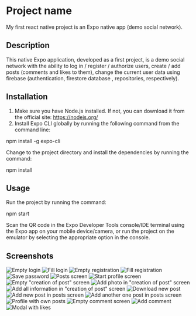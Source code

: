 # Project name

My first react native project is an Expo native app (demo social network).

## Description

This native Expo application, developed as a first project, is a demo social network with the ability to log in / register / authorize users, create / add posts (comments and likes to them), change the current user data using firebase (authentication, firestore database , repositories, respectively).

## Installation

1. Make sure you have Node.js installed. If not, you can download it from the official site: https://nodejs.org/
2. Install Expo CLI globally by running the following command from the command line:

npm install -g expo-cli

Change to the project directory and install the dependencies by running the command:

npm install

## Usage

Run the project by running the command:

npm start

Scan the QR code in the Expo Developer Tools console/IDE terminal using the Expo app on your mobile device/camera, or run the project on the emulator by selecting the appropriate option in the console.

## Screenshots

![Empty login](screenshots/1.png)
![Fill login](screenshots/1.1.png)
![Empty registration](screenshots/2.png)
![Fill registration](screenshots/3.png)
![Save password](screenshots/4.png)
![Posts screen](screenshots/5.png)
![Start profile screen](screenshots/6.png)
![Empty "creation of post" screen](screenshots/7.png)
![Add photo in "creation of post" screen](screenshots/8.png)
![Add all information in "creation of post" screen](screenshots/9.png)
![Download new post](screenshots/10.png)
![Add new post in posts screen](screenshots/11.png)
![Add another one post in posts screen](screenshots/12.png)
![Profile with own posts](screenshots/13.png)
![Empty comment screen](screenshots/14.png)
![Add comment](screenshots/15.png)
![Modal with likes](screenshots/16.png)
